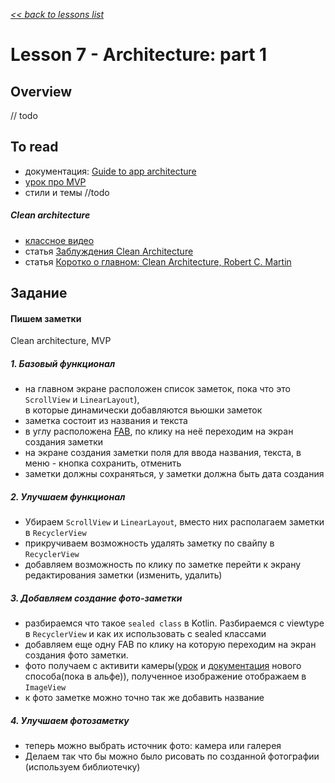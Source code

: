 [*<< back to lessons list*](../readme.md)

# Lesson 7 - Architecture: part 1
## Overview
// todo 

## To read
- документация: [Guide to app architecture](https://developer.android.com/jetpack/guide)
- [урок про MVP](https://startandroid.ru/ru/blog/493-mvp-dlja-nachinajuschih-bez-bibliotek-i-interfejsov.html)
- стили и темы //todo

##### Clean architecture
- [классное видео](https://www.youtube.com/watch?v=AlxMGxs2QnM)
- статья [Заблуждения Clean Architecture](https://habr.com/ru/company/mobileup/blog/335382/)
- статья [Коротко о главном: Clean Architecture, Robert C. Martin](https://habr.com/ru/post/464185/)

## Задание
#### Пишем заметки 
Clean architecture, MVP
##### 1. Базовый функционал
- на главном экране расположен список заметок, пока что это `ScrollView` и `LinearLayout`),  
в которые динамически добавляются вьюшки заметок
- заметка состоит из названия и текста
- в углу расположена [FAB](https://material.io/components/buttons-floating-action-button), по клику на неё переходим на экран создания заметки
- на экране создания заметки поля для ввода названия, текста, в меню - кнопка сохранить, отменить  
- заметки должны сохраняться, у заметки должна быть дата создания 

##### 2. Улучшаем функционал
- Убираем `ScrollView` и `LinearLayout`, вместо них располагаем заметки в `RecyclerView`
- прикручиваем возможность удалять заметку по свайпу в `RecyclerView`
- добавляем возможность по клику по заметке перейти к экрану редактирования заметки (изменить, удалить)
 
##### 3. Добавляем создание фото-заметки 
- разбираемся что такое `sealed class` в Kotlin. Разбираемся с viewtype в `RecyclerView` и как их использовать с sealed классами
- добавляем еще одну FAB по клику на которую переходим на экран создания фото заметки.
- фото получаем с активити камеры([урок](https://startandroid.ru/ru/uroki/vse-uroki-spiskom/68-urok-29-vyzyvaem-activity-i-poluchaem-rezultat-metod-startactivityforresult.html) и [документация](https://developer.android.com/training/basics/intents/result) нового способа(пока в альфе)), 
полученное изображение отображаем в `ImageView`
- к фото заметке можно точно так же добавить название
  
##### 4. Улучшаем фотозаметку 
- теперь можно выбрать источник фото: камера или галерея
- Делаем так что бы можно было рисовать по созданной фотографии (используем библиотечку)
